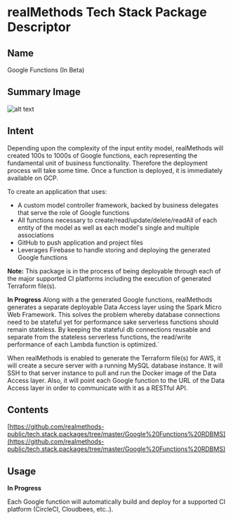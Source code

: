 # realMethods Tech Stack Package Descriptor

## Name
Google Functions (In Beta)

## Summary Image
![alt text](http://www.realmethods.com/infopages/img/google.functions.png)

## Intent
Depending upon the complexity of the input entity model, realMethods will created 100s to 1000s of Google functions, each representing the fundamental unit of business functionality.  Therefore the deployment process will take some time.  Once a function is deployed, it is immediately available on GCP.

To create an application that uses:

- A custom model controller framework, backed by business delegates that serve the role of Google functions
- All functions necessary to create/read/update/delete/readAll of each entity of the model as well as each model's single and multiple associations
- GitHub to push application and project files
- Leverages Firebase to handle storing and deploying the generated Google functions

**Note:** 
This package is in the process of being deployable through each of the major supported CI platforms including the execution of generated Terraform file(s).

__In Progress__
Along with a the generated Google functions, realMethods generates a separate deployable Data Access layer using the Spark Micro Web Framework.  This solves the problem whereby database connections need to be stateful yet for performance sake serverless functions should remain stateless.  By keeping the stateful db connections reusable and separate from the stateless serverless functions, the read/write performance of each Lambda function is optimized.`

When realMethods is enabled to generate the Terraform file(s) for AWS, it will create a secure server with a running MySQL database instance.  It will SSH to that server instance to pull and run the Docker image of the Data Access layer.  Also, it will point each Google function to the URL of the Data Access layer in order to communicate with it as a RESTful API.  

## Contents
[https://github.com/realmethods-public/tech.stack.packages/tree/master/Google%20Functions%20RDBMS](https://github.com/realmethods-public/tech.stack.packages/tree/master/Google%20Functions%20RDBMS)


## Usage

__In Progress__

Each Google function will automatically build and deploy for a supported CI platform (CircleCI, Cloudbees, etc..).